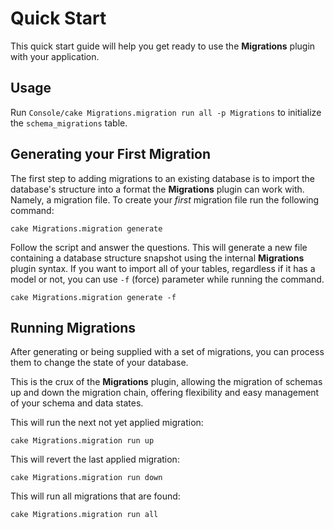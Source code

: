 Quick Start
===========

This quick start guide will help you get ready to use the **Migrations** plugin with your application.

Usage
-----

Run ```Console/cake Migrations.migration run all -p Migrations``` to initialize the ```schema_migrations``` table.

Generating your First Migration
-------------------------------

The first step to adding migrations to an existing database is to import the database's structure into a format the **Migrations** plugin can work with. Namely, a migration file. To create your *first* migration file run the following command:

```
cake Migrations.migration generate
```

Follow the script and answer the questions. This will generate a new file containing a database structure snapshot using the internal **Migrations** plugin syntax. If you want to import all of your tables, regardless if it has a model or not, you can use ```-f``` (force) parameter while running the command.

```
cake Migrations.migration generate -f
```

Running Migrations
------------------

After generating or being supplied with a set of migrations, you can process them to change the state of your database.

This is the crux of the **Migrations** plugin, allowing the migration of schemas up and down the migration chain,
offering flexibility and easy management of your schema and data states.

This will run the next not yet applied migration:

```
cake Migrations.migration run up
```

This will revert the last applied migration:

```
cake Migrations.migration run down
```

This will run all migrations that are found:

```
cake Migrations.migration run all
```